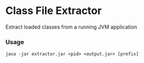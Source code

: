 # Class File Extractor
Extract loaded classes from a running JVM application

### Usage
```
java -jar extractor.jar <pid> <output.jar> [prefix]
```

